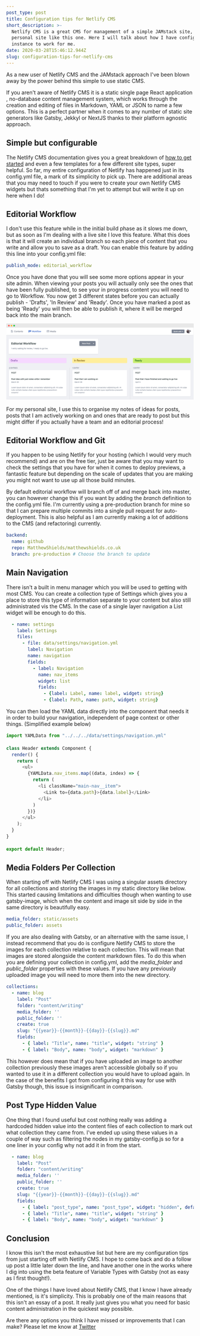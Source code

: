 ```yaml
---
post_type: post
title: Configuration tips for Netlify CMS
short_description: >-
  Netlify CMS is a great CMS for management of a simple JAMstack site, such as a
  personal site like this one. Here I will talk about how I have configured my
  instance to work for me.
date: 2020-03-28T15:46:12.944Z
slug: configuration-tips-for-netlify-cms
---
```

As a new user of Netlify CMS and the JAMstack approach I've been blown away by the power behind this simple to use static CMS.

If you aren't aware of Netlify CMS it is a static single page React application , no-database content management system, which works through the creation and editing of files in Markdown, YAML or JSON to name a few options. This is a perfect partner when it comes to any number of static site generators like Gatsby, Jekkyl or NextJS thanks to their platform agnostic approach.

## Simple but configurable

The Netlify CMS documentation gives you a great breakdown of <a href="<https://www.netlifycms.org/docs/start-with-a-template/>" target="_blank">how to get started</a> and even a few templates for a few different site types, super helpful. So far, my entire configuration of Netlify has happened just in its config.yml file, a mark of its simplicity to pick up. There are additional areas that you may need to touch if you were to create your own Netlify CMS widgets but thats something that I'm yet to attempt but will write it up on here when I do!

## Editorial Workflow

I don't use this feature while in the initial build phase as it slows me down, but as soon as I'm dealing with a live site I love this feature. What this does is that it will create an individual branch so each piece of content that you write and allow you to save as a draft. You can enable this feature by adding this line into your config.yml file:

```yaml
publish_mode: editorial_workflow
```

Once you have done that you will see some more options appear in your site admin. When viewing your posts you will actually only see the ones that have been fully published, to see your in progress content you will need to go to Workflow. You now get 3 different states before you can actually publish - 'Drafts', 'In Review' and 'Ready'. Once you have marked a post as being 'Ready' you will then be able to publish it, where it will be merged back into the main branch.

![A screenshot of Netlify CMS's editorial workflow screen](editorial-workflow-example.png "A screenshot of Netlify CMS's editorial workflow screen")

For my personal site, I use this to organise my notes of ideas for posts, posts that I am actively working on and ones that are ready to post but this might differ if you actually have a team and an editorial process!

## Editorial Workflow and Git

If you happen to be using Netlify for your hosting (which I would very much recommend) and are on the free tier, just be aware that you may want to check the settings that you have for when it comes to deploy previews, a fantastic feature but depending on the scale of updates that you are making you might not want to use up all those build minutes.

By default editorial workflow will branch off of and merge back into master, you can however change this if you want by adding the *branch* definition to the config.yml file. I'm currently using a pre-production branch for mine so that I can prepare multiple commits into a single pull request for auto-deployment. This is also helpful as I am currently making a lot of additions to the CMS (and refactoring) currently.

```yaml
backend:
  name: github
  repo: MatthewShields/matthewshields.co.uk
  branch: pre-production # Choose the branch to update
```

## Main Navigation

There isn't a built in menu manager which you will be used to getting with most CMS. You can create a collection type of Settings which gives you a place to store this type of information separate to your content but also still administrated vis the CMS. In the case of a single layer navigation a List widget will be enough to do this.

```yaml
  - name: settings
    label: Settings
    files:
      - file: data/settings/navigation.yml
        label: Navigation
        name: navigation
        fields:
          - label: Navigation
            name: nav_items
            widget: list
            fields:
              - {label: Label, name: label, widget: string}
              - {label: Path, name: path, widget: string}
```

You can then load the YAML data directly into the component that needs it in order to build your navigation, independent of page context or other things. (Simplified example below)

```javascript
import YAMLData from "../../../data/settings/navigation.yml"

class Header extends Component {
  render() {
    return (
      <ul>
        {YAMLData.nav_items.map((data, index) => {
          return (
            <li className="main-nav__item">
              <Link to={data.path}>{data.label}</Link>
            </li>
          )
        })}
      </ul>
    );
  }
}

export default Header;
```

## Media Folders Per Collection

When starting off with Netlify CMS I was using a singular assets directory for all collections and storing the images in my static directory like below. This started causing limitations and difficulties though when wanting to use gatsby-image, which when the content and image sit side by side in the same directory is beautifully easy.

```yaml
media_folder: static/assets
public_folder: assets
```

If you are also dealing with Gatsby, or an alternative with the same issue, I instead recommend that you do is configure Netlify CMS to store the images for each collection relative to each collection. This will mean that images are stored alongside the content markdown files. To do this when you are defining your collection in config.yml, add the *media_folder* and *public_folder* properties with these values. If you have any previously uploaded image you will need to more them into the new directory.

```yaml
collections:
  - name: blog
    label: "Post"
    folder: "content/writing"
    media_folder: ''
    public_folder: ''
    create: true
    slug: "{{year}}-{{month}}-{{day}}-{{slug}}.md"
    fields:
      - { label: "Title", name: "title", widget: "string" }
      - { label: "Body", name: "body", widget: "markdown" }
```

This however does mean that if you have uploaded an image to another collection previously these images aren't accessible globally so if you wanted to use it in a different collection you would have to upload again. In the case of the benefits I got from configuring it this way for use with Gatsby though, this issue is insignificant in comparison.

## Post Type Hidden Value

One thing that I found useful but cost nothing really was adding a hardcoded hidden value into the content files of each collection to mark out what collection they came from. I've ended up using these values in a couple of way such as filtering the nodes in my gatsby-config.js so for a one liner in your config why not add it in from the start.

```yaml
  - name: blog
    label: "Post"
    folder: "content/writing"
    media_folder: ''
    public_folder: ''
    create: true
    slug: "{{year}}-{{month}}-{{day}}-{{slug}}.md"
    fields:
      - { label: "post_type", name: "post_type", widget: "hidden", default: "post" }
      - { label: "Title", name: "title", widget: "string" }
      - { label: "Body", name: "body", widget: "markdown" }
```

## Conclusion

I know this isn't the most exhaustive list but here are my configuration tips from just starting off with Netlify CMS. I hope to come back and do a follow up post a little later down the line, and have another one in the works where I dig into using the beta feature of Variable Types with Gatsby (not as easy as I first thought!).

One of the things I have loved about Netlify CMS, that I know I have already mentioned, is it's simplicity. This is probably one of the main reasons that this isn't an essay of a post. It really just gives you what you need for basic content administration in the quickest way possible.

Are there any options you think I have missed or improvements that I can make? Please let me know at <a href="<https://twitter.com/whatsthatweasel>" target="_blank">Twitter</a>